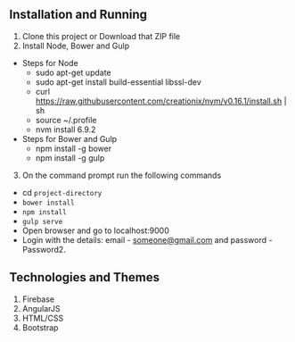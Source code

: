 ## Installation and Running
1. Clone this project or Download that ZIP file
2. Install Node, Bower and Gulp
- Steps for Node
	- sudo apt-get update
	- sudo apt-get install build-essential libssl-dev
	- curl https://raw.githubusercontent.com/creationix/nvm/v0.16.1/install.sh | sh		
	- source ~/.profile
	- nvm install 6.9.2
- Steps for Bower and Gulp
	- npm install -g bower
	- npm install -g gulp
		
3. On the command prompt run the following commands
- cd `project-directory`
- `bower install`
- `npm install`
- `gulp serve`
- Open browser and go to localhost:9000
- Login with the details: email - someone@gmail.com and password - Password2.

## Technologies and Themes
1. Firebase
2. AngularJS
3. HTML/CSS
4. Bootstrap